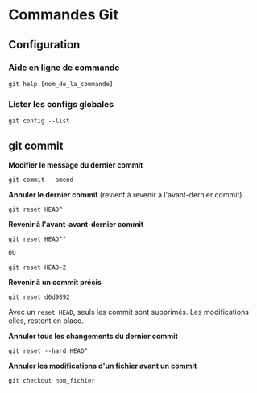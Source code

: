 
# Commandes Git

## Configuration

### Aide en ligne de commande
```git
git help [nom_de_la_commande]
```

### Lister les configs globales
```git
git config --list
```

## git commit

**Modifier le message du dernier commit**

```git
git commit --amend
```

**Annuler le dernier commit** (revient à revenir à l'avant-dernier commit)

```git
git reset HEAD^
```

**Revenir à l'avant-avant-dernier commit**

```git
git reset HEAD^^

OU

git reset HEAD~2
```

**Revenir à un commit précis**

```git
git reset d6d9892
```

Avec un `reset HEAD`, seuls les commit sont supprimés. Les modifications elles, restent en place.

**Annuler tous les changements du dernier commit**

```git
git reset --hard HEAD^
```

**Annuler les modifications d'un fichier avant un commit**

```git
git checkout nom_fichier
```